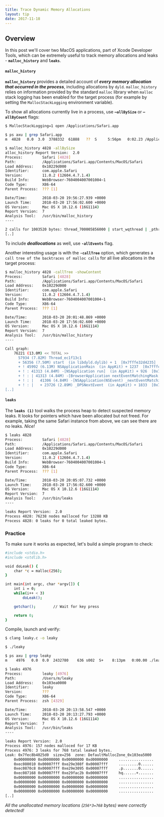 ```yaml
---
title: Trace Dynamic Memory Allocations
layout: tip
date: 2017-11-18
---
```


## Overview

In this post we'll cover two MacOS applications, part of Xcode Developer Tools, which can be extremely useful to track memory allocations and leaks - **```malloc_history```** and **```leaks```**. 

#### ```malloc_history```

**```malloc_history```** provides a detailed account of __*every memory allocation that occurred in the process*__, including allocations by ```dyld```.  ```malloc_history``` relies on information provided by the standard ```malloc``` library when ```malloc``` stack logging has been enabled for the target process (for example  by setting the ```MallocStackLogging``` environment variable).


To show all allocations currently live in a process, use **```–allBySize```** or **```–allByCount```** flags:

```bash
$ MallocStackLogging=1 open /Applications/Safari.app

$ ps axu | grep Safari.app
m  4828   0.0  3.0  3788332  61888   ??  S     5:56pm   0:02.23 /Applications/Safari.app/Contents/MacOS/Safari    

$ malloc_history 4828 -allBySize
alloc_history Report Version:  2.0
Process:         Safari [4828]
Path:            /Applications/Safari.app/Contents/MacOS/Safari
Load Address:    0x10229d000
Identifier:      com.apple.Safari
Version:         11.0.2 (12604.4.7.1.4)
Build Info:      WebBrowser-7604004007001004~1
Code Type:       X86-64
Parent Process:  ??? [1]

Date/Time:       2018-03-20 19:56:27.939 +0000
Launch Time:     2018-03-20 17:56:02.600 +0000
OS Version:      Mac OS X 10.12.6 (16G1114)
Report Version:  7
Analysis Tool:   /usr/bin/malloc_history
----

2 calls for 1003520 bytes: thread_700005856000 | start_wqthread | _pthread_wqthread | _dispatch_worker_thread3 | _dispatch_root_queue_drain | _dispatch_queue_override_invoke | _dispatch_queue_invoke | _dispatch_queue_serial_drain | _dispatch_client_callout | _dispatch_call_block_and_release | __63-[ClosedTabOrWindowStateManager performDelayedLaunchOperations]_block_invoke | -[ClosedTabOrWindowStateManager _loadRecentlyClosedTabsOrWindowsFromDisk] | -[BrowserTabPersistentState initWithDictionaryRepresentation:encryptionProvider:] | -[KeychainEncryptionProvider decryptData:] | +[NSMutableData(NSMutableData) dataWithLength:] | -[NSConcreteMutableData initWithLength:]
[..]
```

To include _**deallocations**_ as well, use  **```-allEvents```** flag. 

Another interesting usage is with the **```-callTree```** option, which generates a ```call tree of the backtraces of malloc calls``` for all live allocations in the target process:

```bash
$ malloc_history 4828 -callTree -showContent
Process:         Safari [4828]
Path:            /Applications/Safari.app/Contents/MacOS/Safari
Load Address:    0x10229d000
Identifier:      com.apple.Safari
Version:         11.0.2 (12604.4.7.1.4)
Build Info:      WebBrowser-7604004007001004~1
Code Type:       X86-64
Parent Process:  ??? [1]

Date/Time:       2018-03-20 20:01:48.869 +0000
Launch Time:     2018-03-20 17:56:02.600 +0000
OS Version:      Mac OS X 10.12.6 (16G1114)
Report Version:  7
Analysis Tool:   /usr/bin/malloc_history
----

Call graph:
    76221 (13.0M) << TOTAL >>
      57934 (7.82M) Thread_ec1f13c1
      + 56356 (7.50M) start  (in libdyld.dylib) + 1  [0x7fffe32d4235]
      + ! 45992 (6.13M) NSApplicationMain  (in AppKit) + 1237  [0x7fffcb604e0e]
      + ! : 41313 (4.84M) -[NSApplication run]  (in AppKit) + 926  [0x7fffcb63a3db]
      + ! : | 41313 (4.84M) -[BrowserApplication nextEventMatchingMask:untilDate:inMode:dequeue:]  (in Safari) + 252  [0x10235c686]
      + ! : |   41306 (4.84M) -[NSApplication(NSEvent) _nextEventMatchingEventMask:untilDate:inMode:dequeue:]  (in AppKit) + 2796  [0x7fffcbdc17ee]
      + ! : |   + 23726 (2.89M) _DPSNextEvent  (in AppKit) + 1833  [0x7fffcb645d1d]
[..]
```

#### ```leaks```

The **```leaks (1)```** tool walks the process heap to detect suspected memory leaks. It looks for pointers which have been allocated but not freed. For example, taking the same Safari instance from above, we can see there are no leaks. _Nice!_

```bash
$ leaks 4828
Process:         Safari [4828]
Path:            /Applications/Safari.app/Contents/MacOS/Safari
Load Address:    0x10229d000
Identifier:      com.apple.Safari
Version:         11.0.2 (12604.4.7.1.4)
Build Info:      WebBrowser-7604004007001004~1
Code Type:       X86-64
Parent Process:  ??? [1]

Date/Time:       2018-03-20 20:05:07.732 +0000
Launch Time:     2018-03-20 17:56:02.600 +0000
OS Version:      Mac OS X 10.12.6 (16G1114)
Report Version:  7
Analysis Tool:   /usr/bin/leaks
----

leaks Report Version:  2.0
Process 4828: 76238 nodes malloced for 13288 KB
Process 4828: 0 leaks for 0 total leaked bytes.
```

### Practice 

To make sure it works as expected, let's build a simple program to check:

```bash
#include <stdio.h>
#include <stdlib.h>

void doLeak() {
    char *c = malloc(256);
}

int main(int argc, char *argv[]) {
    int i = 0;
    while(i++ < 3)
        doLeak();

    getchar();        // Wait for key press

    return 0;
}
```

Compile, launch and verify:

```bash
$ clang leaky.c -o leaky

$ ./leaky

$ ps axu | grep leaky
m    4976   0.0  0.0  2432780    636 s002  S+    8:13pm   0:00.00 ./leaky

$ leaks 4976
Process:         leaky [4976]
Path:            /Users/m/leaky
Load Address:    0x103ea0000
Identifier:      leaky
Version:         ???
Code Type:       X86-64
Parent Process:  zsh [4329]

Date/Time:       2018-03-20 20:13:58.547 +0000
Launch Time:     2018-03-20 20:13:27.793 +0000
OS Version:      Mac OS X 10.12.6 (16G1114)
Report Version:  7
Analysis Tool:   /usr/bin/leaks
----

leaks Report Version:  2.0
Process 4976: 157 nodes malloced for 17 KB
Process 4976: 3 leaks for 768 total leaked bytes.
Leak: 0x7fec8b4025d0  size=256  zone: DefaultMallocZone_0x103ea5000
	0x00000000 0xd0000000 0x00000000 0xd0000000 	................
	0xec080010 0x00007fff 0xe29e308f 0x00007fff 	.........0......
	0xec0870c8 0x00007fff 0xe29e3095 0x00007fff 	.p.......0......
	0xec087168 0x00007fff 0xe29fac2b 0x00007fff 	hq......+.......
	0x00000000 0x00000000 0x00000000 0x00000000 	................
	0x00000000 0x00000000 0x00000000 0x00000000 	................
	0x00000000 0x00000000 0x00000000 0x00000000 	................
	0x00000000 0x00000000 0x00000000 0x00000000 	................
[..]
```

_All the unallocated memory locations (```256*3=768``` bytes) were correctly detected!_
